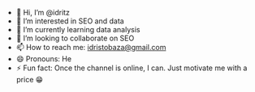 - 👋 Hi, I’m @idritz
- 👀 I’m interested in SEO and data
- 🌱 I’m currently learning data analysis
- 💞️ I’m looking to collaborate on SEO
- 📫 How to reach me: idristobaza@gmail.com
- 😄 Pronouns: He
- ⚡ Fun fact: Once the channel is online, I can. Just motivate me with a price 😁

<!---
idritz/idritz is a ✨ special ✨ repository because its `README.md` (this file) appears on your GitHub profile.
You can click the Preview link to take a look at your changes.
--->
